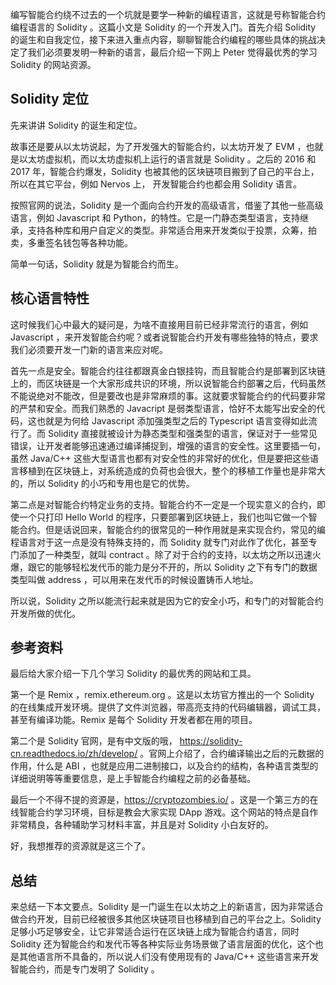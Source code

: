 编写智能合约绕不过去的一个坑就是要学一种新的编程语言，这就是号称智能合约编程语言的 Solidity 。这篇小文是 Solidity 的一个开发入门。首先介绍 Solidity 的诞生和自我定位，接下来进入重点内容，聊聊智能合约编程的哪些具体的挑战决定了我们必须要发明一种新的语言，最后介绍一下网上 Peter 觉得最优秀的学习 Solidity 的网站资源。

## Solidity 定位

先来讲讲 Solidity 的诞生和定位。

故事还是要从以太坊说起，为了开发强大的智能合约，以太坊开发了 EVM ，也就是以太坊虚拟机，而以太坊虚拟机上运行的语言就是 Solidity 。之后的 2016 和 2017 年，智能合约爆发，Solidity 也被其他的区块链项目搬到了自己的平台上，所以在其它平台，例如 Nervos 上， 开发智能合约也都会用 Solidity 语言。

按照官网的说法，Solidity 是一个面向合约开发的高级语言，借鉴了其他一些高级语言，例如 Javascript 和 Python，的特性。它是一门静态类型语言，支持继承，支持各种库和用户自定义的类型。非常适合用来开发类似于投票，众筹，拍卖，多重签名钱包等各种功能。

简单一句话，Solidity 就是为智能合约而生。

## 核心语言特性

这时候我们心中最大的疑问是，为啥不直接用目前已经非常流行的语言，例如 Javascript ，来开发智能合约呢？或者说智能合约开发有哪些独特的特点，要求我们必须要开发一门新的语言来应对呢。

首先一点是安全。智能合约往往都跟真金白银挂钩，而且智能合约是部署到区块链上的，而区块链是一个大家形成共识的环境，所以说智能合约部署之后，代码虽然不能说绝对不能改，但是要改也是非常麻烦的事。这就要求智能合约的代码要非常的严禁和安全。而我们熟悉的 Javacript 是弱类型语言，恰好不太能写出安全的代码，这也就是为何给 Javascript 添加强类型之后的 Typescript 语言变得如此流行了。而 Solidity 直接就被设计为静态类型和强类型的语言，保证对于一些常见错误，让开发者能够迅速通过编译捕捉到，增强的语言的安全性。这里要插一句，虽然 Java/C++ 这些大型语言也都有对安全性的非常好的优化，但是要把这些语言移植到在区块链上，对系统造成的负荷也会很大，整个的移植工作量也是非常大的，所以 Solidity 的小巧和专用也是它的优势。

第二点是对智能合约特定业务的支持。智能合约不一定是一个现实意义的合约，即使一个只打印 Hello World 的程序，只要部署到区块链上，我们也叫它做一个智能合约。但是话说回来，智能合约的很常见的一种作用就是来实现合约，常见的编程语言对于这一点是没有特殊支持的，而 Solidity 就专门对此作了优化，甚至专门添加了一种类型，就叫 contract 。除了对于合约的支持，以太坊之所以迅速火爆，跟它的能够轻松发代币的能力是分不开的，所以 Solidity 之下有专门的数据类型叫做 address ，可以用来在发代币的时候设置铸币人地址。

所以说，Solidity 之所以能流行起来就是因为它的安全小巧，和专门的对智能合约开发所做的优化。

## 参考资料

最后给大家介绍一下几个学习 Solidity 的最优秀的网站和工具。

第一个是 Remix ，remix.ethereum.org 。这是以太坊官方推出的一个 Solidity 的在线集成开发环境。提供了文件浏览器，带高亮支持的代码编辑器，调试工具，甚至有编译功能。Remix 是每个 Solidity 开发者都在用的项目。

第二个是 Solidity 官网，是有中文版的哦， https://solidity-cn.readthedocs.io/zh/develop/ 。官网上介绍了，合约编译输出之后的元数据的作用，什么是 ABI ，也就是应用二进制接口，以及合约的结构，各种语言类型的详细说明等等重要信息，是上手智能合约编程之前的必备基础。

最后一个不得不提的资源是，https://cryptozombies.io/ 。这是一个第三方的在线智能合约学习环境，目标是教会大家实现 DApp 游戏。这个网站的特点是自作非常精良，各种辅助学习材料丰富，并且是对 Solidity 小白友好的。

好，我想推荐的资源就是这三个了。

## 总结

来总结一下本文要点。Solidity 是一门诞生在以太坊之上的新语言，因为非常适合做合约开发，目前已经被很多其他区块链项目也移植到自己的平台之上。Solidity 足够小巧足够安全，让它非常适合运行在区块链上成为智能合约语言，同时 Solidity 还为智能合约和发代币等各种实际业务场景做了语言层面的优化，这个也是其他语言所不具备的，所以说人们没有使用现有的 Java/C++ 这些语言来开发智能合约，而是专门发明了 Solidity 。
